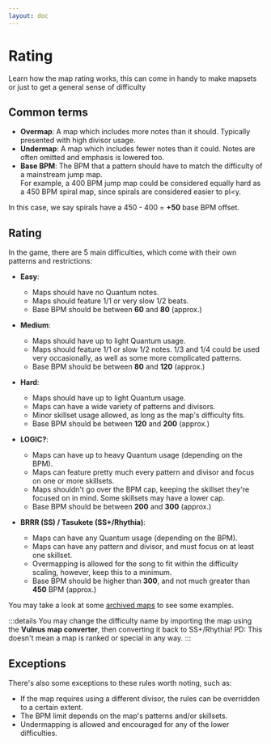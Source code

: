 ```yaml
---
layout: doc
---
```


# Rating
Learn how the map rating works, this can come in handy to make mapsets or just to get a general sense of difficulty

## Common terms
- **Overmap**: A map which includes more notes than it should. Typically presented with high divisor usage.
- **Undermap**: A map which includes fewer notes than it could. Notes are often omitted and emphasis is lowered too.
- **Base BPM**: The BPM that a pattern should have to match the difficulty of a mainstream jump map.  
For example, a 400 BPM jump map could be considered equally hard as a 450 BPM spiral map,
since spirals are considered easier to pl<y.

In this case, we say spirals have a 450 - 400 = **+50** base BPM offset.

## Rating
In the game, there are 5 main difficulties, which come with their own patterns and restrictions:
- **Easy**:
  - Maps should have no Quantum notes. 
  - Maps should feature 1/1 or very slow 1/2 beats.
  - Base BPM should be between **60** and **80** (approx.)  

- **Medium**:
  - Maps should have up to light Quantum usage.
  - Maps should feature 1/1 or slow 1/2 notes. 1/3 and 1/4 could be used very occasionally, as well as some more complicated patterns.
  - Base BPM should be between **80** and **120** (approx.)
  
- **Hard**:
  - Maps should have up to light Quantum usage.
  - Maps can have a wide variety of patterns and divisors.
  - Minor skillset usage allowed, as long as the map's difficulty fits.
  - Base BPM should be between **120** and **200** (approx.)

- **LOGIC?**:
  - Maps can have up to heavy Quantum usage (depending on the BPM). 
  - Maps can feature pretty much every pattern and divisor and focus on one or more skillsets.
  - Maps shouldn't go over the BPM cap, keeping the skillset they're focused on in mind. Some skillsets may have a lower cap.
  - Base BPM should be between **200** and **300** (approx.)

- **BRRR (SS) / Tasukete (SS+/Rhythia)**:
  - Maps can have any Quantum usage (depending on the BPM).
  - Maps can have any pattern and divisor, and must focus on at least one skillset.
  - Overmapping is allowed for the song to fit within the difficulty scaling, however, keep this to a minimum.
  - Base BPM should be higher than **300**, and not much greater than **450** BPM (approx.)

You may take a look at some [archived maps](https://drive.google.com/drive/folders/1OyiDMnREbLPb5gx3tzY01mdls0A-DVvj) to see some examples.  

:::details You may change the difficulty name by importing the map using the **Vulnus map converter**, then converting it
back to SS+/Rhythia!
PD: This doesn't mean a map is ranked or special in any way.
:::

## Exceptions
There's also some exceptions to these rules worth noting, such as:
- If the map requires using a different divisor, the rules can be overridden to a certain extent.
- The BPM limit depends on the map's patterns and/or skillsets.
- Undermapping is allowed and encouraged for any of the lower difficulties.
